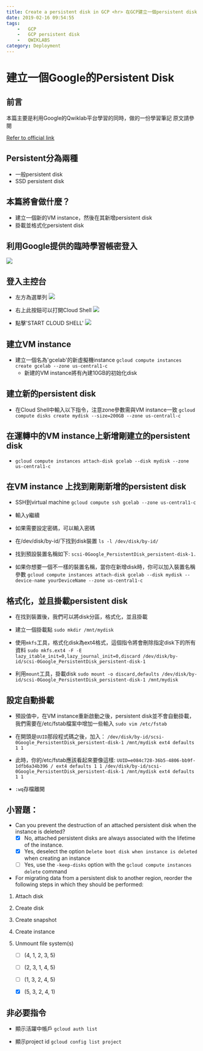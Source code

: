 ```yaml
---
title: Create a persistent disk in GCP <hr> 在GCP建立一個persistent disk
date: 2019-02-16 09:54:55
tags: 
    -   GCP 
    -   GCP persistent disk
    -   QWIKLABS
category: Deployment
---
```

建立一個Google的Persistent Disk
==

## 前言
<p>
本篇主要是利用Google的Qwiklab平台學習的同時，做的一份學習筆記
原文請參閱

[Refer to official link](https://www.qwiklabs.com/focuses/1753?parent=catalog)

</p>

## Persistent分為兩種
 - 一般persistent disk
 - SSD persistent disk
 
## 本篇將會做什麼？
 - 建立一個新的VM instance，然後在其新增persistent disk
 - 掛載並格式化persistent disk
 
## 利用Google提供的臨時學習帳密登入
![](https://i.imgur.com/xjtczqE.png)

## 登入主控台
 - 左方為選單列
![](https://i.imgur.com/pJNHqjV.png)

 - 右上此按鈕可以打開Cloud Shell
![](https://i.imgur.com/aYuYmfB.png)
 
 - 點擊'START CLOUD SHELL'
![](https://i.imgur.com/5ZHGNvN.png)

## 建立VM instance
 - 建立一個名為'gcelab'的新虛擬機instance 
 `gcloud compute instances create gcelab --zone us-central1-c`
     - 新建的VM instance將有內建10GB的初始化disk

## 建立新的persistent disk
 - 在Cloud Shell中輸入以下指令，注意zone參數需與VM instance一致
 `gcloud compute disks create mydisk --size=200GB --zone us-centrall-c`

## 在運轉中的VM instance上新增剛建立的persistent disk
 - `gcloud compute instances attach-disk gcelab --disk mydisk --zone us-central1-c`

## 在VM instance 上找到剛剛新增的persistent disk
 - SSH到virtual machine
 `gcloud compute ssh gcelab --zone us-central1-c`
 
 - 輸入y繼續
 - 如果需要設定密碼，可以輸入密碼
 - 在/dev/disk/by-id/下找到disk裝置
 `ls -l /dev/disk/by-id/`

 - 找到預設裝置名稱如下:
 `scsi-0Google_PersistentDisk_persistent-disk-1.`

 - 如果你想要一個不一樣的裝置名稱，當你在新增disk時，你可以加入裝置名稱參數 
 `gcloud compute instances attach-disk gcelab --disk mydisk --device-name yourDeviceName --zone us-central1-c`
 
## 格式化，並且掛載persistent disk
 
 - 在找到裝置後，我們可以將disk分區，格式化，並且掛載
 - 建立一個掛載點
 `sudo mkdir /mnt/mydisk`
 
 - 使用`mkfs`工具，格式化disk為ext4格式，這個指令將會刪除指定disk下的所有資料
 `sudo mkfs.ext4 -F -E lazy_itable_init=0,lazy_journal_init=0,discard /dev/disk/by-id/scsi-0Google_PersistentDisk_persistent-disk-1`
 - 利用`mount`工具，掛載disk
 `sudo mount -o discard,defaults /dev/disk/by-id/scsi-0Google_PersistentDisk_persistent-disk-1 /mnt/mydisk`
## 設定自動掛載
 - 預設值中，在VM instance重新啟動之後，persistent disk並不會自動掛載，我們需要在/etc/fstab檔案中增加一些輸入
 `sudo vim /etc/fstab`
 - 在開頭是`UUID`那段程式碼之後，加入：
 `/dev/disk/by-id/scsi-0Google_PersistentDisk_persistent-disk-1 /mnt/mydisk ext4 defaults 1 1`
 
 - 此時，你的/etc/fstab應該看起來要像這樣:
 `UUID=e084c728-36b5-4806-bb9f-1dfb6a34b396 / ext4 defaults 1 1
/dev/disk/by-id/scsi-0Google_PersistentDisk_persistent-disk-1 /mnt/mydisk ext4 defaults 1 1`

 - `:wq`存檔離開
  
## 小習題： 
 - Can you prevent the destruction of an attached persistent disk when the instance is deleted?
     - [x] No, attached persistent disks are always associated with the lifetime of the instance.
     - [x] Yes, deselect the option `Delete boot disk when instance is deleted` when creating an instance
     - [ ] Yes, use the `-keep-disks` option with the `gcloud compute instances delete` command
     
 - For migrating data from a persistent disk to another region, reorder the following steps in which they should be performed:

1. Attach disk
2. Create disk
3. Create snapshot
4. Create instance
5. Unmount file system(s)

    - [ ] (4, 1, 2, 3, 5)
    - [ ] (2, 3, 1, 4, 5)
    - [ ] (1, 3, 2, 4, 5)
    - [x] (5, 3, 2, 4, 1)
 
 
## 非必要指令
 - 顯示活躍中帳戶
 `gcloud auth list`
 
 - 顯示project id
 `gcloud config list project`
